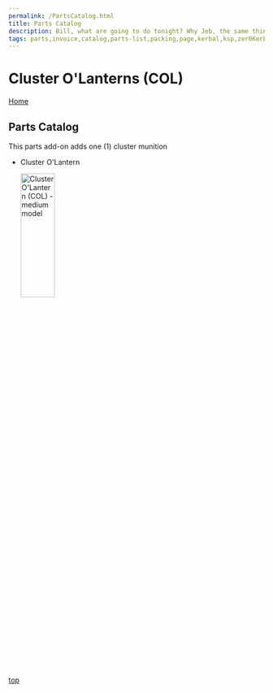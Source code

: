 ```yaml
---
permalink: /PartsCatalog.html
title: Parts Catalog
description: Bill, what are going to do tonight? Why Jeb, the same thing we do every night, Take over the world!
tags: parts,invoice,catalog,parts-list,packing,page,kerbal,ksp,zer0Kerbal,zedK
---
```


<!-- PartsCatalog.md v1.1.4.1
Cluster O'Lanterns (COL)
created: 01 Feb 2022
updated: 01 Oct 2022 -->

<script src="https://kit.fontawesome.com/0ea5493613.js" crossorigin="anonymous"></script>
<i class="fa-solid fa-explosion fa-beat-fade fa-3x" style="--fa-beat-fade-opacity: 0.1; --fa-beat-fade-scale: 1.25;color: #FF7E03" ></i>

# Cluster O'Lanterns (COL)

[Home](./index.md)

## Parts Catalog

This parts add-on adds one (1) cluster munition

* Cluster O'Lantern

  <img src="https://raw.githubusercontent.com/zer0Kerbal/ClusterOLanterns/master/docs/%40thumbs/col-clusterJOL_icon.png" alt="Cluster O'Lantern (COL) - medium model" width="37.5%" height="25%" />

[top](#parts-catalog)

<!-- this file CC BY-ND 4.0 by zer0Kerbal -->